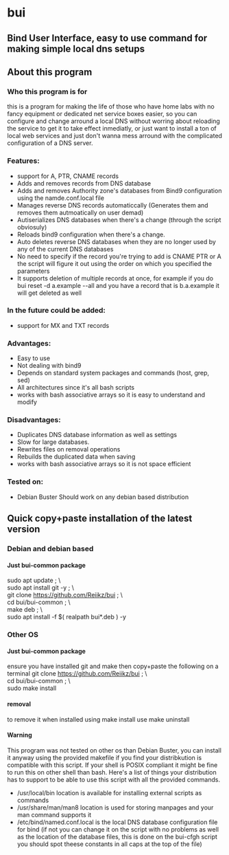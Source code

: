 # bui
## Bind User Interface, easy to use command for making simple local dns setups

## About this program

### Who this program is for
this is a program for making the life of those who have home labs with no fancy equipment or dedicated net service boxes easier, so you can configure and change arround a local DNS without worring about reloading the service to get it to take effect inmediatly, or just want to install a ton of local web services and just don't wanna mess arround with the complicated configuration of a DNS server.

### Features:
- support for A, PTR, CNAME records
- Adds and removes records from DNS database
- Adds and removes Authority zone's databases from Bind9 configuration using the namde.conf.local file
- Manages reverse DNS records automaticcally (Generates them and removes them autmoatically on user demad)
- Autiserializes DNS databases when there's a change (through the script obviosuly)
- Reloads bind9 configuration when there's a change.
- Auto deletes reverse DNS databases when they are no longer used by any of the current DNS databases
- No need to specify if the record you're trying to add is CNAME PTR or A the script will figure it out using the order on which you specified the parameters
- It supports deletion of multiple records at once, for example if you do bui reset -d a.example --all and you have a record that is b.a.example it will get deleted as well

### In the future could be added:
- support for MX and TXT records

### Advantages:
- Easy to use
- Not dealing with bind9
- Depends on standard system packages and commands (host, grep, sed)
- All architectures since it's all bash scripts
- works with bash associative arrays so it is easy to understand and modify

### Disadvantages:
- Duplicates DNS database information as well as settings
- Slow for large databases.
- Rewrites files on removal operations
- Rebuilds the duplicated data when saving
- works with bash associative arrays so it is not space efficient


### Tested on:
- Debian Buster
Should work on any debian based distribution

## Quick copy+paste installation of the latest version

### Debian and debian based
#### Just bui-common package
sudo apt update ; \\\
sudo apt install git -y ; \\\
git clone https://github.com/Reiikz/bui ; \\\
cd bui/bui-common ; \\\
make deb ; \\\
sudo apt install -f $( realpath bui*.deb ) -y

### Other OS
#### Just bui-common package
ensure you have installed git and make then copy+paste the following on a terminal
git clone https://github.com/Reiikz/bui ; \\\
cd bui/bui-common ; \\\
sudo make install

#### removal
to remove it when installed using make install use make uninstall

#### Warning
This program was not tested on other os than Debian Buster, you can install it anyway using the
provided makefile if you find your distribkution is compatible with this script.
If your shell is POSIX compliant it might be fine to run this on other shell than bash.
Here's a list of things your distribution has to support to be able to use this script with all the provided commands.
- /usr/local/bin location is available for installing external scripts as commands
- /usr/share/man/man8 location is used for storing manpages and your man command supports it
- /etc/bind/named.conf.local is the local DNS database configuration file for bind (if not you can change it on the script with no problems as well as the location of the database files, this is done on the bui-cfgh script you should spot theese constants in all caps at the top of the file)
